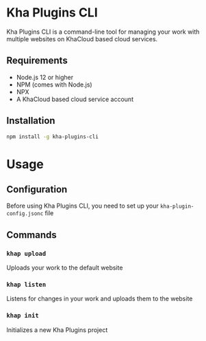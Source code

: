 # Kha Plugins CLI

Kha Plugins CLI is a command-line tool for managing your work with multiple websites on KhaCloud based cloud services. 

## Requirements

- Node.js 12 or higher
- NPM (comes with Node.js)
- NPX
- A KhaCloud based cloud service account

## Installation

```bash
npm install -g kha-plugins-cli
```

# Usage

## Configuration

Before using Kha Plugins CLI, you need to set up your `kha-plugin-config.jsonc` file

## Commands

### `khap upload`

Uploads your work to the default website

### `khap listen`

Listens for changes in your work and uploads them to the website

### `khap init`

Initializes a new Kha Plugins project